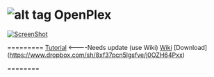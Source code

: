 ![alt tag](https://raw.githubusercontent.com/wahlmanj/OpenPlex/master/OpenPlexIcons/MenuIcon2.png)   OpenPlex
========

[![ScreenShot](https://raw.github.com/GabLeRoux/WebMole/master/ressources/WebMole_Youtube_Video.png)](https://www.youtube.com/watch?v=-tHfQtULgno)

=========
[Tutorial](http://miapple.me/openplex-app-installs-manages-plexconnect-mac-os-x/) <----Needs update (use Wiki)
[Wiki](https://github.com/wahlmanj/OpenPlex/wiki)
[Download] (https://www.dropbox.com/sh/8xf37pcn5lgsfve/j0OZH64Pxx)

========
